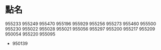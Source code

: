 # 點名

955233
955249
955470
955196
955929
955256
955273
955460
955500
955230
955022
955028
955021
955056
955297
955200
955217
955209
950054
955220
955095
* 950139
